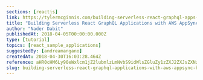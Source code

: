```yaml
---
sections: [reactjs]
link: https://tylermcginnis.com/building-serverless-react-graphql-apps-with-aws-appsync
title: "Building Serverless React GraphQL Applications with AWS AppSync"
author: "Nader Dabit"
publishedAt: 2018-04-05T00:00:00.000Z
type: [tutorial]
topics: [react_sample_applications]
suggestedBy: [andreamangano]
createdAt: 2018-04-30T16:03:28.464Z
reference: aHR0cHM6Ly90eWxlcm1jZ2lubmlzLmNvbS9idWlsZGluZy1zZXJ2ZXJsZXNzLXJlYWN0LWdyYXBocWwtYXBwcy13aXRoLWF3cy1hcHBzeW5j
slug: building-serverless-react-graphql-applications-with-aws-appsync-by-nader-dabit
---
```


